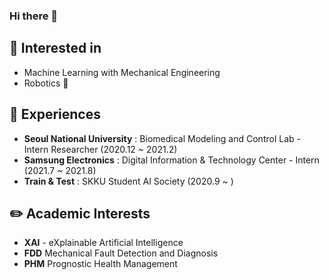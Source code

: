 ### Hi there 👋

<!--
**ijnn258/ijnn258** is a ✨ _special_ ✨ repository because its `README.md` (this file) appears on your GitHub profile.

Here are some ideas to get you started:

- 🔭 I’m currently working on ...
- 🌱 I’m currently learning ...
- 👯 I’m looking to collaborate on ...
- 🤔 I’m looking for help with ...
- 💬 Ask me about ...
- 📫 How to reach me: ...
- 😄 Pronouns: ...
- ⚡ Fun fact: ...
-->

## 🤔 Interested in 
* Machine Learning with Mechanical Engineering
* Robotics 🤖

## 👯 Experiences
* **Seoul National University** : Biomedical Modeling and Control Lab - Intern Researcher (2020.12 ~ 2021.2)
* **Samsung Electronics** : Digital Information & Technology Center - Intern (2021.7 ~ 2021.8)
* **Train & Test** : SKKU Student AI Society  (2020.9 ~ )

## ✏️ Academic Interests
* **XAI** - eXplainable Artificial Intelligence
* **FDD** Mechanical Fault Detection and Diagnosis
* **PHM** Prognostic Health Management
